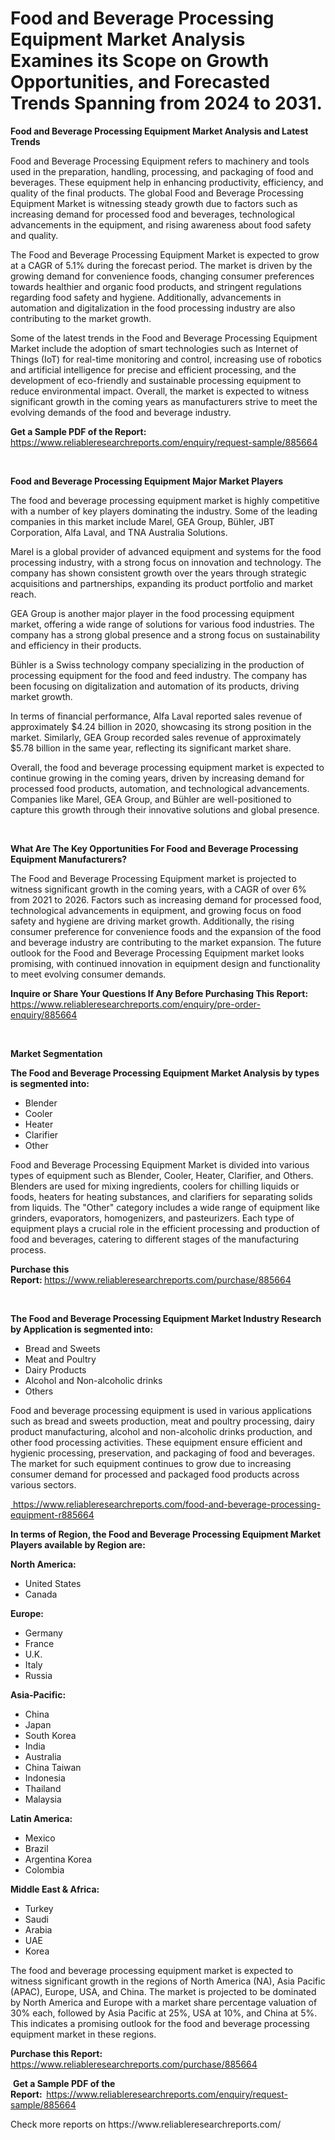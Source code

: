 <p><h1>Food and Beverage Processing Equipment Market Analysis Examines its Scope on Growth Opportunities, and Forecasted Trends Spanning from 2024 to 2031.</h1></p><p><strong>Food and Beverage Processing Equipment Market Analysis and Latest Trends</strong></p>
<p><p>Food and Beverage Processing Equipment refers to machinery and tools used in the preparation, handling, processing, and packaging of food and beverages. These equipment help in enhancing productivity, efficiency, and quality of the final products. The global Food and Beverage Processing Equipment Market is witnessing steady growth due to factors such as increasing demand for processed food and beverages, technological advancements in the equipment, and rising awareness about food safety and quality.</p><p>The Food and Beverage Processing Equipment Market is expected to grow at a CAGR of 5.1% during the forecast period. The market is driven by the growing demand for convenience foods, changing consumer preferences towards healthier and organic food products, and stringent regulations regarding food safety and hygiene. Additionally, advancements in automation and digitalization in the food processing industry are also contributing to the market growth.</p><p>Some of the latest trends in the Food and Beverage Processing Equipment Market include the adoption of smart technologies such as Internet of Things (IoT) for real-time monitoring and control, increasing use of robotics and artificial intelligence for precise and efficient processing, and the development of eco-friendly and sustainable processing equipment to reduce environmental impact. Overall, the market is expected to witness significant growth in the coming years as manufacturers strive to meet the evolving demands of the food and beverage industry.</p></p>
<p><strong>Get a Sample PDF of the Report:&nbsp;</strong> <a href="https://www.reliableresearchreports.com/enquiry/request-sample/885664">https://www.reliableresearchreports.com/enquiry/request-sample/885664</a></p>
<p>&nbsp;</p>
<p><strong>Food and Beverage Processing Equipment Major Market Players</strong></p>
<p><p>The food and beverage processing equipment market is highly competitive with a number of key players dominating the industry. Some of the leading companies in this market include Marel, GEA Group, Bühler, JBT Corporation, Alfa Laval, and TNA Australia Solutions.</p><p>Marel is a global provider of advanced equipment and systems for the food processing industry, with a strong focus on innovation and technology. The company has shown consistent growth over the years through strategic acquisitions and partnerships, expanding its product portfolio and market reach.</p><p>GEA Group is another major player in the food processing equipment market, offering a wide range of solutions for various food industries. The company has a strong global presence and a strong focus on sustainability and efficiency in their products.</p><p>Bühler is a Swiss technology company specializing in the production of processing equipment for the food and feed industry. The company has been focusing on digitalization and automation of its products, driving market growth.</p><p>In terms of financial performance, Alfa Laval reported sales revenue of approximately $4.24 billion in 2020, showcasing its strong position in the market. Similarly, GEA Group recorded sales revenue of approximately $5.78 billion in the same year, reflecting its significant market share.</p><p>Overall, the food and beverage processing equipment market is expected to continue growing in the coming years, driven by increasing demand for processed food products, automation, and technological advancements. Companies like Marel, GEA Group, and Bühler are well-positioned to capture this growth through their innovative solutions and global presence.</p></p>
<p>&nbsp;</p>
<p><strong>What Are The Key Opportunities For Food and Beverage Processing Equipment Manufacturers?</strong></p>
<p><p>The Food and Beverage Processing Equipment market is projected to witness significant growth in the coming years, with a CAGR of over 6% from 2021 to 2026. Factors such as increasing demand for processed food, technological advancements in equipment, and growing focus on food safety and hygiene are driving market growth. Additionally, the rising consumer preference for convenience foods and the expansion of the food and beverage industry are contributing to the market expansion. The future outlook for the Food and Beverage Processing Equipment market looks promising, with continued innovation in equipment design and functionality to meet evolving consumer demands.</p></p>
<p><strong>Inquire or Share Your Questions If Any Before Purchasing This Report:</strong> <a href="https://www.reliableresearchreports.com/enquiry/pre-order-enquiry/885664">https://www.reliableresearchreports.com/enquiry/pre-order-enquiry/885664</a></p>
<p>&nbsp;</p>
<p><strong>Market Segmentation</strong></p>
<p><strong>The Food and Beverage Processing Equipment Market Analysis by types is segmented into:</strong></p>
<p><ul><li>Blender</li><li>Cooler</li><li>Heater</li><li>Clarifier</li><li>Other</li></ul></p>
<p><p>Food and Beverage Processing Equipment Market is divided into various types of equipment such as Blender, Cooler, Heater, Clarifier, and Others. Blenders are used for mixing ingredients, coolers for chilling liquids or foods, heaters for heating substances, and clarifiers for separating solids from liquids. The "Other" category includes a wide range of equipment like grinders, evaporators, homogenizers, and pasteurizers. Each type of equipment plays a crucial role in the efficient processing and production of food and beverages, catering to different stages of the manufacturing process.</p></p>
<p><strong>Purchase this Report:&nbsp;</strong><a href="https://www.reliableresearchreports.com/purchase/885664">https://www.reliableresearchreports.com/purchase/885664</a></p>
<p>&nbsp;</p>
<p><strong>The Food and Beverage Processing Equipment Market Industry Research by Application is segmented into:</strong></p>
<p><ul><li>Bread and Sweets</li><li>Meat and Poultry</li><li>Dairy Products</li><li>Alcohol and Non-alcoholic drinks</li><li>Others</li></ul></p>
<p><p>Food and beverage processing equipment is used in various applications such as bread and sweets production, meat and poultry processing, dairy product manufacturing, alcohol and non-alcoholic drinks production, and other food processing activities. These equipment ensure efficient and hygienic processing, preservation, and packaging of food and beverages. The market for such equipment continues to grow due to increasing consumer demand for processed and packaged food products across various sectors.</p></p>
<p><a href="https://www.reliableresearchreports.com/food-and-beverage-processing-equipment-r885664">&nbsp;https://www.reliableresearchreports.com/food-and-beverage-processing-equipment-r885664</a></p>
<p><strong>In terms of Region, the Food and Beverage Processing Equipment Market Players available by Region are:</strong></p>
<p>
    <p> <strong> North America: </strong>
        <ul>
            <li>United States</li>
            <li>Canada</li>
        </ul>
        </p> 
    <p> <strong> Europe: </strong>
        <ul>
            <li>Germany</li>
            <li>France</li>
            <li>U.K.</li>
            <li>Italy</li>
            <li>Russia</li>
        </ul>
        </p> 
    <p> <strong> Asia-Pacific: </strong>
        <ul>
            <li>China</li>
            <li>Japan</li>
            <li>South Korea</li>
            <li>India</li>
            <li>Australia</li>
            <li>China Taiwan</li>
            <li>Indonesia</li>
            <li>Thailand</li>
            <li>Malaysia</li>
        </ul>
        </p> 
    <p> <strong> Latin America: </strong>
        <ul>
            <li>Mexico</li>
            <li>Brazil</li>
            <li>Argentina Korea</li>
            <li>Colombia</li>
        </ul>
        </p> 
    <p> <strong> Middle East & Africa: </strong>
        <ul>
            <li>Turkey</li>
            <li>Saudi</li>
            <li>Arabia</li>
            <li>UAE</li>
            <li>Korea</li>
        </ul>
    </p>
    </p>
<p><p>The food and beverage processing equipment market is expected to witness significant growth in the regions of North America (NA), Asia Pacific (APAC), Europe, USA, and China. The market is projected to be dominated by North America and Europe with a market share percentage valuation of 30% each, followed by Asia Pacific at 25%, USA at 10%, and China at 5%. This indicates a promising outlook for the food and beverage processing equipment market in these regions.</p></p>
<p><strong>Purchase this Report: </strong><a href="https://www.reliableresearchreports.com/purchase/885664">https://www.reliableresearchreports.com/purchase/885664</a></p>
<p>&nbsp;<strong>Get a Sample PDF of the Report:&nbsp;&nbsp;</strong><a href="https://www.reliableresearchreports.com/enquiry/request-sample/885664">https://www.reliableresearchreports.com/enquiry/request-sample/885664</a></p>
<p><strong></strong></p>
<p>Check more reports on https://www.reliableresearchreports.com/</p>
